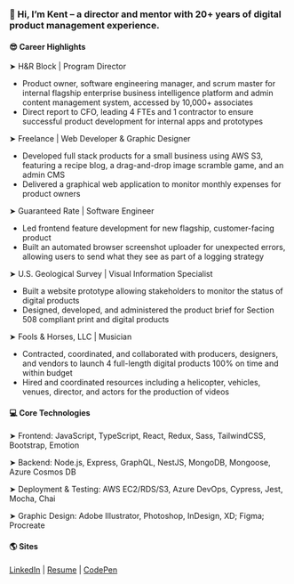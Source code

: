 ### **👋 Hi, I’m Kent – a director and mentor with 20+ years of digital product management experience.**

#### 😎 Career Highlights

➤ H&R Block | Program Director

- Product owner, software engineering manager, and scrum master for internal flagship enterprise business intelligence platform and admin content management system, accessed by 10,000+ associates
- Direct report to CFO, leading 4 FTEs and 1 contractor to ensure successful product development for internal apps and prototypes

➤ Freelance | Web Developer & Graphic Designer

- Developed full stack products for a small business using AWS S3, featuring a recipe blog, a drag-and-drop image scramble game, and an admin CMS
- Delivered a graphical web application to monitor monthly expenses for product owners

➤ Guaranteed Rate | Software Engineer

- Led frontend feature development for new flagship, customer-facing product
- Built an automated browser screenshot uploader for unexpected errors, allowing users to send what they see as part of a logging strategy

➤ U.S. Geological Survey | Visual Information Specialist

- Built a website prototype allowing stakeholders to monitor the status of digital products
- Designed, developed, and administered the product brief for Section 508 compliant print and digital products

➤ Fools & Horses, LLC | Musician

- Contracted, coordinated, and collaborated with producers, designers, and vendors to launch 4 full-length digital products 100% on time and within budget
- Hired and coordinated resources including a helicopter, vehicles, venues, director, and actors for the production of videos

#### 💻 Core Technologies

➤ Frontend: JavaScript, TypeScript, React, Redux, Sass, TailwindCSS, Bootstrap, Emotion

➤ Backend: Node.js, Express, GraphQL, NestJS, MongoDB, Mongoose, Azure Cosmos DB

➤ Deployment & Testing: AWS EC2/RDS/S3, Azure DevOps, Cypress, Jest, Mocha, Chai

➤ Graphic Design: Adobe Illustrator, Photoshop, InDesign, XD; Figma; Procreate

#### 🌎 Sites

[LinkedIn](https://www.linkedin.com/in/theartofwarren/) | [Resume](https://www.kentwarren.dev) | [CodePen](https://codepen.io/kentagon)
